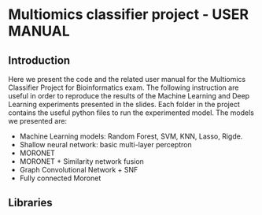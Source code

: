 # Multiomics classifier project - USER MANUAL
## Introduction
Here we present the code and the related user manual for the Multiomics Classifier Project for Bioinformatics exam. The following instruction are useful in order to reproduce the results of the Machine Learning and Deep Learning experiments presented in the slides.
Each folder in the project contains the useful python files to run the experimented model. The models we presented are:
* Machine Learning models: Random Forest, SVM, KNN, Lasso, Rigde.
* Shallow neural network: basic multi-layer perceptron
* MORONET
* MORONET + Similarity network fusion
* Graph Convolutional Network + SNF
* Fully connected Moronet

## Libraries

